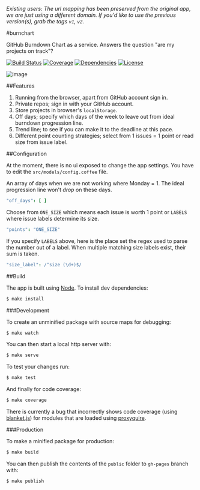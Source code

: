 *Existing users: The url mapping has been preserved from the original app, we are just using a different domain. If you'd like to use the previous version(s), grab the tags `v1`, `v2`.*

#burnchart

GitHub Burndown Chart as a service. Answers the question "are my projects on track"?

[![Build Status](http://img.shields.io/codeship/<ID_HERE>.svg?style=flat)](<URL_HERE>)
[![Coverage](http://img.shields.io/coveralls/asm-products/burnchart/master.svg?style=flat)](<https://coveralls.io/r/asm-products/burnchart>)
[![Dependencies](http://img.shields.io/david/asm-products/burnchart.svg?style=flat)](https://david-dm.org/asm-products/burnchart)
[![License](http://img.shields.io/badge/license-AGPL--3.0-red.svg?style=flat)](LICENSE)

![image](https://raw.githubusercontent.com/asm-products/burnchart/master/public/screenshots.jpg)

##Features

1. Running from the browser, apart from GitHub account sign in.
1. Private repos; sign in with your GitHub account.
1. Store projects in browser's `localStorage`.
1. Off days; specify which days of the week to leave out from ideal burndown progression line.
1. Trend line; to see if you can make it to the deadline at this pace.
1. Different point counting strategies; select from 1 issues = 1 point or read size from issue label.

##Configuration

At the moment, there is no ui exposed to change the app settings. You have to edit the `src/models/config.coffee` file.

An array of days when we are not working where Monday = 1. The ideal progression line won't *drop* on these days.

```coffeescript
"off_days": [ ]
```

Choose from `ONE_SIZE` which means each issue is worth 1 point or `LABELS` where issue labels determine its size.

```coffeescript
"points": "ONE_SIZE"
```

If you specify `LABELS` above, here is the place set the regex used to parse the number out of a label. When multiple matching size labels exist, their sum is taken.

```coffeescript
"size_label": /^size (\d+)$/
```

##Build

The app is built using [Node](http://nodejs.org/). To install dev dependencies:

```bash
$ make install
```

###Development

To create an unminified package with source maps for debugging:

```bash
$ make watch
```

You can then start a local http server with:

```bash
$ make serve
```

To test your changes run:

```bash
$ make test
```

And finally for code coverage:

```bash
$ make coverage
```

There is currently a bug that incorrectly shows code coverage (using [blanket.js](http://blanketjs.org/)) for modules that are loaded using [proxyquire](https://github.com/thlorenz/proxyquire).

###Production

To make a minified package for production:

```bash
$ make build
```

You can then publish the contents of the `public` folder to `gh-pages` branch with:

```bash
$ make publish
```